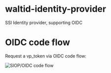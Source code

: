 # waltid-identity-provider
SSI Identity provider, supporting OIDC

# OIDC code flow

Request a vp_token via OIDC code flow:

![SIOP/OIDC code flow](./siop-idp-flow.png)
